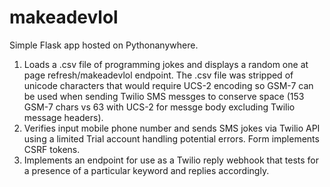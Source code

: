 # makeadevlol

Simple Flask app hosted on Pythonanywhere.


1. Loads a .csv file of programming jokes and displays a random one at page refresh/makeadevlol endpoint. The .csv file was stripped of unicode characters that would require UCS-2 encoding so GSM-7 can be used when sending Twilio SMS messges to conserve space (153 GSM-7 chars vs 63 with UCS-2 for messge body excluding Twilio message headers).
2. Verifies input mobile phone number and sends SMS jokes via Twilio API using a limited Trial account handling potential errors. Form implements CSRF tokens.
3. Implements an endpoint for use as a Twilio reply webhook that tests for a presence of a particular keyword and replies accordingly.
